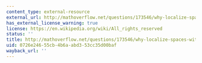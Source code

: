 ```yaml
---
content_type: external-resource
external_url: http://mathoverflow.net/questions/173546/why-localize-spaces-with-respect-to-homology
has_external_license_warning: true
license: https://en.wikipedia.org/wiki/All_rights_reserved
status: ''
title: http://mathoverflow.net/questions/173546/why-localize-spaces-with-respect-to-homology
uid: 0726e246-55cb-4b6a-abd3-53cc35d00baf
wayback_url: ''
---
```

